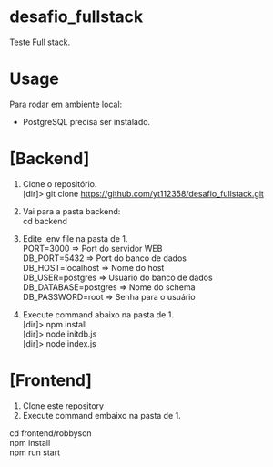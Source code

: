# desafio_fullstack

Teste Full stack.

# Usage
Para rodar em ambiente local:

* PostgreSQL precisa ser instalado.

# [Backend]
1. Clone o repositório.<br/>
	[dir]> git clone https://github.com/yt112358/desafio_fullstack.git

2. Vai para a pasta backend: <br/>
  cd backend
  
3. Edite .env file na pasta de 1.<br/>
	PORT=3000             => Port do servidor WEB<br/>
	DB_PORT=5432          => Port do banco de dados<br/>
	DB_HOST=localhost     => Nome do host<br/>
	DB_USER=postgres      => Usuário do banco de dados<br/>
	DB_DATABASE=postgres  => Nome do schema<br/>
	DB_PASSWORD=root      => Senha para o usuário<br/>
  
4. Execute command abaixo na pasta de 1.<br/>
	[dir]> npm install<br/>
	[dir]> node initdb.js<br/>
	[dir]> node index.js<br/>
  
<p/>

# [Frontend]
1. Clone este repository
2. Execute command embaixo na pasta de 1.

  cd frontend/robbyson<br/>
  npm install<br/>
  npm run start
